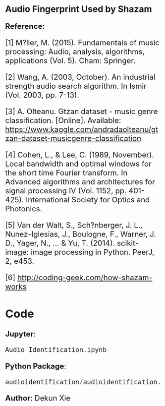 # Audio Fingerprint Used by Shazam
<font size =5>

**Reference:** 

[1] M?ller, M. (2015). Fundamentals of music processing: Audio, analysis, algorithms, applications (Vol. 5). Cham: 
Springer.

[2] Wang, A. (2003, October). An industrial strength audio search algorithm. In Ismir (Vol. 2003, pp. 7-13).

[3] A. Olteanu. Gtzan dataset - music genre classification. [Online]. Available: 
https://www.kaggle.com/andradaolteanu/gtzan-dataset-musicgenre-classification

[4] Cohen, L., & Lee, C. (1989, November). Local bandwidth and optimal windows for the short time Fourier 
transform. In Advanced algorithms and architectures for signal processing IV (Vol. 1152, pp. 401-425). 
International Society for Optics and Photonics.

[5] Van der Walt, S., Sch?nberger, J. L., Nunez-Iglesias, J., Boulogne, F., Warner, J. D., Yager, N., ... & Yu, T. 
(2014). scikit-image: image processing in Python. PeerJ, 2, e453.

[6] http://coding-geek.com/how-shazam-works

<font>

## Code

**Jupyter**:
```python
Audio Identification.ipynb 
```

**Python Package**:
```python
audioidentification/audioidentification.py
```
**Author**: Dekun Xie

